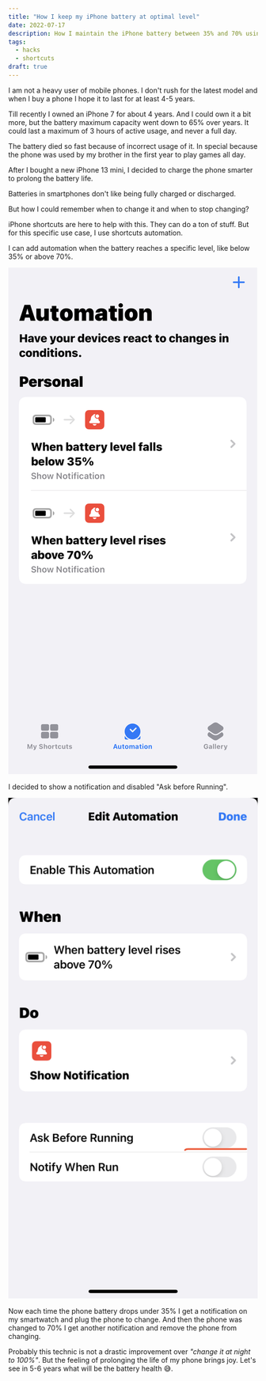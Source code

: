 ```yaml
---
title: "How I keep my iPhone battery at optimal level"
date: 2022-07-17
description: How I maintain the iPhone battery between 35% and 70% using iPhone shortcuts
tags:
  - hacks
  - shortcuts
draft: true
---
```


I am not a heavy user of mobile phones. I don't rush for the latest model and when I buy a phone I hope it to last for at least 4-5 years.

Till recently I owned an iPhone 7 for about 4 years. 
And I could own it a bit more, but the battery maximum capacity went down to 65% over years. It could last a maximum of 3 hours of active usage, and never a full day.

The battery died so fast because of incorrect usage of it. In special because the phone was used by my brother in the first year to play games all day.

After I bought a new iPhone 13 mini, I decided to charge the phone smarter to prolong the battery life. 

Batteries in smartphones don't like being fully charged or discharged.

But how I could remember when to change it and when to stop changing?

iPhone shortcuts are here to help with this. They can do a ton of stuff. 
But for this specific use case, I use shortcuts automation.

I can add automation when the battery reaches a specific level, like below 35% or above 70%.

![iphone-battery-shortcut1](iphone-battery-shortcut1.jpeg)

I decided to show a notification and disabled "Ask before Running".

![iphone-battery-shortcut2](iphone-battery-shortcut2.jpeg)

Now each time the phone battery drops under 35% I get a notification on my smartwatch and plug the phone to change.
And then the phone was changed to 70% I get another notification and remove the phone from changing.

Probably this technic is not a drastic improvement over _"change it at night to 100%"_. 
But the feeling of prolonging the life of my phone brings joy.
Let's see in 5-6 years what will be the battery health 😅.
